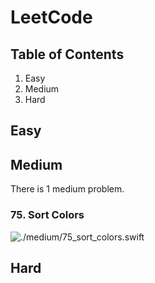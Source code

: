 # LeetCode
## Table of Contents
1. Easy
2. Medium
3. Hard

## Easy

## Medium
There is 1 medium problem.

### 75. Sort Colors
![`./medium/75_sort_colors.swift`](./medium/75_sort_colors.swift)

## Hard
